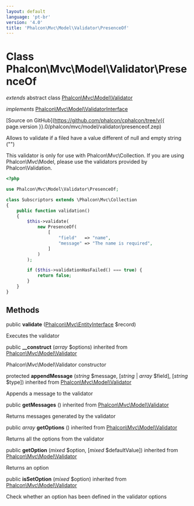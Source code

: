 ```yaml
---
layout: default
language: 'pt-br'
version: '4.0'
title: 'Phalcon\Mvc\Model\Validator\PresenceOf'
---
```

# Class **Phalcon\Mvc\Model\Validator\PresenceOf**

*extends* abstract class [Phalcon\Mvc\Model\Validator](Phalcon_Mvc_Model_Validator)

*implements* [Phalcon\Mvc\Model\ValidatorInterface](Phalcon_Mvc_Model_ValidatorInterface)

[Source on GitHub](https://github.com/phalcon/cphalcon/tree/v{{ page.version }}.0/phalcon/mvc/model/validator/presenceof.zep)

Allows to validate if a filed have a value different of null and empty string ("")

This validator is only for use with Phalcon\Mvc\Collection. If you are using Phalcon\Mvc\Model, please use the validators provided by Phalcon\Validation.

```php
<?php

use Phalcon\Mvc\Model\Validator\PresenceOf;

class Subscriptors extends \Phalcon\Mvc\Collection
{
    public function validation()
    {
        $this->validate(
            new PresenceOf(
                [
                    "field"   => "name",
                    "message" => "The name is required",
                ]
            )
        );

        if ($this->validationHasFailed() === true) {
            return false;
        }
    }
}

```

## Methods

public **validate** ([Phalcon\Mvc\EntityInterface](Phalcon_Mvc_EntityInterface) $record)

Executes the validator

public **__construct** (*array* $options) inherited from [Phalcon\Mvc\Model\Validator](Phalcon_Mvc_Model_Validator)

Phalcon\Mvc\Model\Validator constructor

protected **appendMessage** (*string* $message, [*string* | *array* $field], [*string* $type]) inherited from [Phalcon\Mvc\Model\Validator](Phalcon_Mvc_Model_Validator)

Appends a message to the validator

public **getMessages** () inherited from [Phalcon\Mvc\Model\Validator](Phalcon_Mvc_Model_Validator)

Returns messages generated by the validator

public *array* **getOptions** () inherited from [Phalcon\Mvc\Model\Validator](Phalcon_Mvc_Model_Validator)

Returns all the options from the validator

public **getOption** (*mixed* $option, [*mixed* $defaultValue]) inherited from [Phalcon\Mvc\Model\Validator](Phalcon_Mvc_Model_Validator)

Returns an option

public **isSetOption** (*mixed* $option) inherited from [Phalcon\Mvc\Model\Validator](Phalcon_Mvc_Model_Validator)

Check whether an option has been defined in the validator options